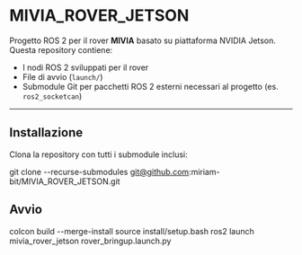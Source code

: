 # MIVIA_ROVER_JETSON

Progetto ROS 2 per il rover **MIVIA** basato su piattaforma NVIDIA Jetson.  
Questa repository contiene:
- I nodi ROS 2 sviluppati per il rover
- File di avvio (`launch/`)
- Submodule Git per pacchetti ROS 2 esterni necessari al progetto (es. `ros2_socketcan`)

---

## Installazione

Clona la repository con tutti i submodule inclusi:

git clone --recurse-submodules git@github.com:miriam-bit/MIVIA_ROVER_JETSON.git

## Avvio
colcon build --merge-install
source install/setup.bash
ros2 launch mivia_rover_jetson rover_bringup.launch.py




